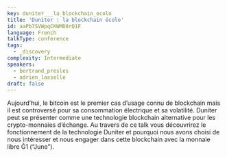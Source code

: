```yaml
---
key: duniter___la_blockchain_ecolo
title: 'Duniter : la blockchain écolo'
id: aaPb7SVWpqCKWMD8rQ1F
language: French
talkType: conference
tags:
  - _discovery
complexity: Intermediate
speakers:
  - bertrand_presles
  - adrien_lasselle
draft: false
---
```

Aujourd’hui, le bitcoin est le premier cas d’usage connu de blockchain mais il est controversé pour sa consommation électrique et sa volatilité. Duniter peut se présenter comme une technologie blockchain alternative pour les crypto-monnaies d’échange. Au travers de ce talk vous découvrirez le fonctionnement de la technologie Duniter et pourquoi nous avons choisi de nous intéresser et nous engager dans cette blockchain avec la monnaie libre Ğ1 (“June”). 
